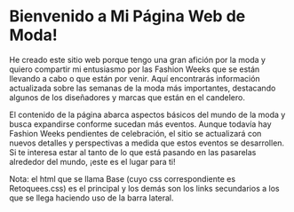 # Bienvenido a Mi Página Web de Moda!

He creado este sitio web porque tengo una gran afición por la moda y quiero compartir mi entusiasmo por las Fashion Weeks que se están llevando a cabo o que están por venir. Aquí encontrarás información actualizada sobre las semanas de la moda más importantes, destacando algunos de los diseñadores y marcas que están en el candelero.

El contenido de la página abarca aspectos básicos del mundo de la moda y busca expandirse conforme sucedan más eventos. Aunque todavía hay Fashion Weeks pendientes de celebración, el sitio se actualizará con nuevos detalles y perspectivas a medida que estos eventos se desarrollen. Si te interesa estar al tanto de lo que está pasando en las pasarelas alrededor del mundo, ¡este es el lugar para ti!

Nota: el html que se llama Base (cuyo css correspondiente es Retoquees.css) es el principal y los demás son los links secundarios a los que se llega haciendo uso de la barra lateral. 
